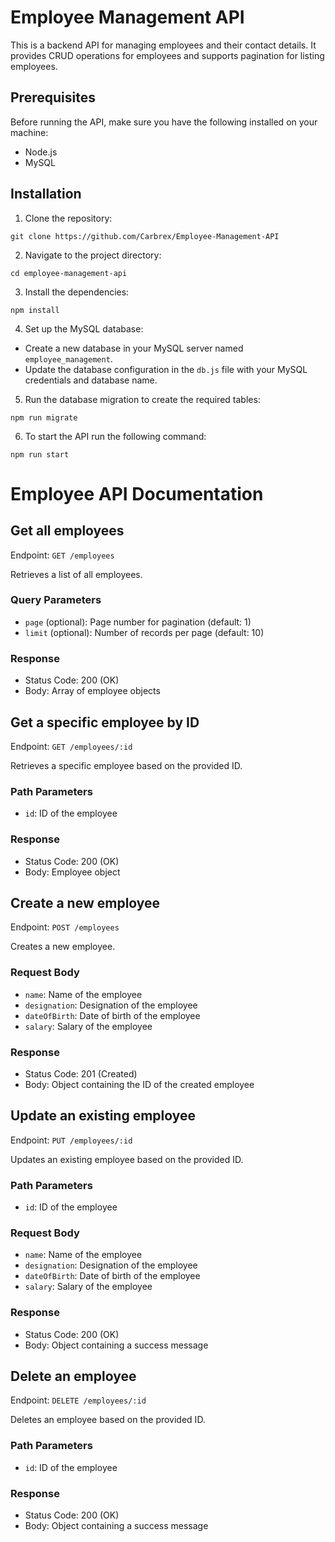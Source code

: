 
# Employee Management API

This is a backend API for managing employees and their contact details. It provides CRUD operations for employees and supports pagination for listing employees.


## Prerequisites

Before running the API, make sure you have the following installed on your machine:

- Node.js
- MySQL

## Installation


1. Clone the repository: 
```
git clone https://github.com/Carbrex/Employee-Management-API 
```

2. Navigate to the project directory:
```
cd employee-management-api
```

3. Install the dependencies:
```
npm install
```

4. Set up the MySQL database:

- Create a new database in your MySQL server named `employee_management`.
- Update the database configuration in the `db.js` file with your MySQL credentials and database name.

5. Run the database migration to create the required tables:
```
npm run migrate
```
6. To start the API run the following command: 
```
npm run start
```

# Employee API Documentation

## Get all employees

Endpoint: `GET /employees`

Retrieves a list of all employees.

### Query Parameters

- `page` (optional): Page number for pagination (default: 1)
- `limit` (optional): Number of records per page (default: 10)

### Response

- Status Code: 200 (OK)
- Body: Array of employee objects

## Get a specific employee by ID

Endpoint: `GET /employees/:id`

Retrieves a specific employee based on the provided ID.

### Path Parameters

- `id`: ID of the employee

### Response

- Status Code: 200 (OK)
- Body: Employee object

## Create a new employee

Endpoint: `POST /employees`

Creates a new employee.

### Request Body

- `name`: Name of the employee
- `designation`: Designation of the employee
- `dateOfBirth`: Date of birth of the employee
- `salary`: Salary of the employee

### Response

- Status Code: 201 (Created)
- Body: Object containing the ID of the created employee

## Update an existing employee

Endpoint: `PUT /employees/:id`

Updates an existing employee based on the provided ID.

### Path Parameters

- `id`: ID of the employee

### Request Body

- `name`: Name of the employee
- `designation`: Designation of the employee
- `dateOfBirth`: Date of birth of the employee
- `salary`: Salary of the employee

### Response

- Status Code: 200 (OK)
- Body: Object containing a success message

## Delete an employee

Endpoint: `DELETE /employees/:id`

Deletes an employee based on the provided ID.

### Path Parameters

- `id`: ID of the employee

### Response

- Status Code: 200 (OK)
- Body: Object containing a success message
